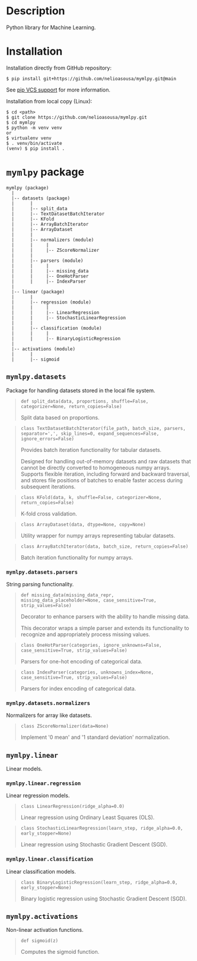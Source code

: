 # Description
Python library for Machine Learning.


# Installation
Installation directly from GitHub repository:

```
$ pip install git+https://github.com/nelioasousa/mymlpy.git@main
```

See [pip VCS support](https://pip.pypa.io/en/stable/topics/vcs-support/) for more information.

Installation from local copy (Linux):

```
$ cd <path>
$ git clone https://github.com/nelioasousa/mymlpy.git
$ cd mymlpy
$ python -m venv venv
or
$ virtualenv venv
$ . venv/bin/activate
(venv) $ pip install .
```


# `mymlpy` package

```
mymlpy (package)
  |
  |-- datasets (package)
  |      |
  |      |-- split_data
  |      |-- TextDatasetBatchIterator
  |      |-- KFold
  |      |-- ArrayBatchIterator
  |      |-- ArrayDataset
  |      |
  |      |-- normalizers (module)
  |      |     |
  |      |     |-- ZScoreNormalizer
  |      |
  |      |-- parsers (module)
  |      |     |
  |      |     |-- missing_data
  |      |     |-- OneHotParser
  |      |     |-- IndexParser
  |
  |-- linear (package)
  |      |
  |      |-- regression (module)
  |      |     |
  |      |     |-- LinearRegression
  |      |     |-- StochasticLinearRegression
  |      |
  |      |-- classification (module)
  |      |     |
  |      |     |-- BinaryLogisticRegression
  |
  |-- activations (module)
  |      |
  |      |-- sigmoid
```

## `mymlpy.datasets`
Package for handling datasets stored in the local file system.

> `def split_data(data, proportions, shuffle=False, categorizer=None, return_copies=False)`
>
> Split data based on proportions.

> `class TextDatasetBatchIterator(file_path, batch_size, parsers, separator=',', skip_lines=0, expand_sequences=False, ignore_errors=False)`
>
> Provides batch iteration functionality for tabular datasets.
>
> Designed for handling out-of-memory datasets and raw datasets that cannot
be directly converted to homogeneous numpy arrays. Supports flexible
iteration, including forward and backward traversal, and stores file
positions of batches to enable faster access during subsequent iterations.

> `class KFold(data, k, shuffle=False, categorizer=None, return_copies=False)`
>
> K-fold cross validation.

> `class ArrayDataset(data, dtype=None, copy=None)`
>
> Utility wrapper for numpy arrays representing tabular datasets.

> `class ArrayBatchIterator(data, batch_size, return_copies=False)`
>
> Batch iteration functionality for numpy arrays.

### `mymlpy.datasets.parsers`
String parsing functionality.

> `def missing_data(missing_data_repr, missing_data_placeholder=None, case_sensitive=True, strip_values=False)`
>
> Decorator to enhance parsers with the ability to handle missing data.
>
> This decorator wraps a simple parser and extends its functionality to
recognize and appropriately process missing values.

> `class OneHotParser(categories, ignore_unknowns=False, case_sensitive=True, strip_values=False)`
>
> Parsers for one-hot encoding of categorical data.

> `class IndexParser(categories, unknowns_index=None, case_sensitive=True, strip_values=False)`
>
> Parsers for index encoding of categorical data.

### `mymlpy.datasets.normalizers`
Normalizers for array like datasets.

> `class ZScoreNormalizer(data=None)`
>
> Implement '0 mean' and '1 standard deviation' normalization.

## `mymlpy.linear`
Linear models.

### `mymlpy.linear.regression`
Linear regression models.

> `class LinearRegression(ridge_alpha=0.0)`
>
> Linear regression using Ordinary Least Squares (OLS).

> `class StochasticLinearRegression(learn_step, ridge_alpha=0.0, early_stopper=None)`
>
> Linear regression using Stochastic Gradient Descent (SGD).

### `mymlpy.linear.classification`
Linear classification models.

> `class BinaryLogisticRegression(learn_step, ridge_alpha=0.0, early_stopper=None)`
>
> Binary logistic regression using Stochastic Gradient Descent (SGD).

## `mymlpy.activations`
Non-linear activation functions.

> `def sigmoid(z)`
>
> Computes the sigmoid function.

